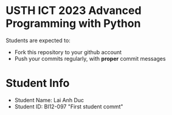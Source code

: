 USTH ICT 2023 Advanced Programming with Python
=====================================================

Students are expected to:
* Fork this repository to your github account
* Push your commits regularly, with **proper** commit messages


Student Info
=========================

* Student Name: Lai Anh Duc 
* Student ID: BI12-097
"First student commt"

